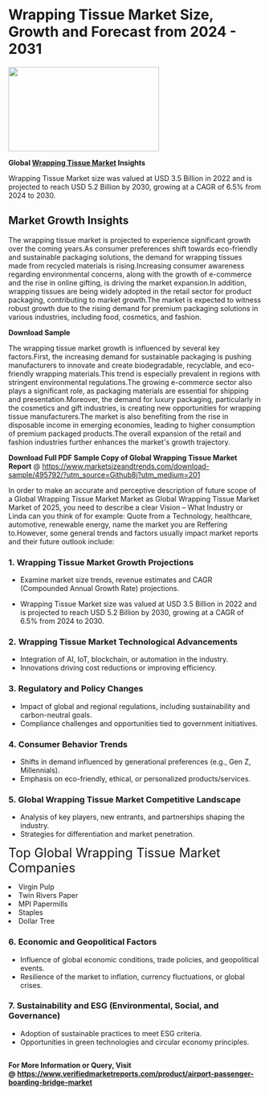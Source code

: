 <H1>Wrapping Tissue Market Size, Growth and Forecast from 2024 - 2031</H1><img class="aligncenter size-medium wp-image-584254" src="https://thirdeyenews.in/wp-content/uploads/2024/09/Global-Market-Research-300x168.jpeg" alt="" width="300" height="168" /><p><strong>Global&nbsp;<a href="https://www.marketsizeandtrends.com/download-sample/495792/?utm_source=Github8j?utm_medium=201">Wrapping Tissue Market</a> Insights</strong></p><p>Wrapping Tissue Market size was valued at USD 3.5 Billion in 2022 and is projected to reach USD 5.2 Billion by 2030, growing at a CAGR of 6.5% from 2024 to 2030.</p><p><h2>Market Growth Insights</h2> <p>The wrapping tissue market is projected to experience significant growth over the coming years.As consumer preferences shift towards eco-friendly and sustainable packaging solutions, the demand for wrapping tissues made from recycled materials is rising.Increasing consumer awareness regarding environmental concerns, along with the growth of e-commerce and the rise in online gifting, is driving the market expansion.In addition, wrapping tissues are being widely adopted in the retail sector for product packaging, contributing to market growth.The market is expected to witness robust growth due to the rising demand for premium packaging solutions in various industries, including food, cosmetics, and fashion.</p> <p><strong>Download Sample</strong></p> <p>The wrapping tissue market growth is influenced by several key factors.First, the increasing demand for sustainable packaging is pushing manufacturers to innovate and create biodegradable, recyclable, and eco-friendly wrapping materials.This trend is especially prevalent in regions with stringent environmental regulations.The growing e-commerce sector also plays a significant role, as packaging materials are essential for shipping and presentation.Moreover, the demand for luxury packaging, particularly in the cosmetics and gift industries, is creating new opportunities for wrapping tissue manufacturers.The market is also benefiting from the rise in disposable income in emerging economies, leading to higher consumption of premium packaged products.The overall expansion of the retail and fashion industries further enhances the market's growth trajectory.</p> <p><span class=""><strong>Download Full PDF Sample Copy of Global Wrapping Tissue Market Report</strong> @ <a href="https://www.marketsizeandtrends.com/download-sample/495792/?utm_source=Github8j?utm_medium=201" target="_blank">https://www.marketsizeandtrends.com/download-sample/495792/?utm_source=Github8j?utm_medium=201</a></span></p><p>In order to make an accurate and perceptive description of future scope of a Global&nbsp;Wrapping Tissue Market Market as Global&nbsp;Wrapping Tissue Market Market of 2025, you need to describe a clear Vision &ndash; What Industry or Linda can you think of for example: Quote from a Technology, healthcare, automotive, renewable energy, name the market you are Reffering to.However, some general trends and factors usually impact market reports and their future outlook include:</p><h3>1.&nbsp;<strong>Wrapping Tissue Market Growth Projections</strong></h3><ul><li>Examine market size trends, revenue estimates and CAGR (Compounded Annual Growth Rate) projections.</li><li><p>Wrapping Tissue Market size was valued at USD 3.5 Billion in 2022 and is projected to reach USD 5.2 Billion by 2030, growing at a CAGR of 6.5% from 2024 to 2030.</p></li></ul><h3>2.&nbsp;<strong>Wrapping Tissue Market Technological Advancements</strong></h3><ul><li>Integration of AI, IoT, blockchain, or automation in the industry.</li><li>Innovations driving cost reductions or improving efficiency.</li></ul><h3>3.&nbsp;<strong>Regulatory and Policy Changes</strong></h3><ul><li>Impact of global and regional regulations, including sustainability and carbon-neutral goals.</li><li>Compliance challenges and opportunities tied to government initiatives.</li></ul><h3>4.&nbsp;<strong>Consumer Behavior Trends</strong></h3><ul><li>Shifts in demand influenced by generational preferences (e.g., Gen Z, Millennials).</li><li>Emphasis on eco-friendly, ethical, or personalized products/services.</li></ul><h3>5.&nbsp;<strong>Global Wrapping Tissue Market Competitive Landscape</strong></h3><ul><li>Analysis of key players, new entrants, and partnerships shaping the industry.</li><li>Strategies for differentiation and market penetration.</li></ul><p data-pm-slice="1 1 []"><span style="color: inherit; font-family: inherit; font-size: 25px;">Top Global Wrapping Tissue Market Companies</span></p><div class="" data-test-id=""><p><li>Virgin Pulp</li><li> Twin Rivers Paper</li><li> MPI Papermills</li><li> Staples</li><li> Dollar Tree</li></p></div><h3>6.&nbsp;<strong>Economic and Geopolitical Factors</strong></h3><ul><li>Influence of global economic conditions, trade policies, and geopolitical events.</li><li>Resilience of the market to inflation, currency fluctuations, or global crises.</li></ul><h3>7.&nbsp;<strong>Sustainability and ESG (Environmental, Social, and Governance)</strong></h3><ul><li>Adoption of sustainable practices to meet ESG criteria.</li><li>Opportunities in green technologies and circular economy principles.</li></ul><h2><strong style="font-size: 14px;">For More Information or Query, Visit @&nbsp;</strong><a style="background-color: #ffffff; font-size: 14px;" href="https://www.marketsizeandtrends.com/report/wrapping-tissue-market/" target="_blank">https://www.verifiedmarketreports.com/product/airport-passenger-boarding-bridge-market</a></h2>
